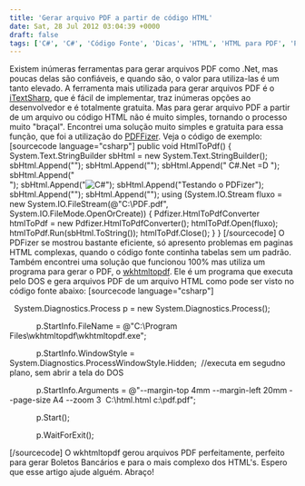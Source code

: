 ```yaml
---
title: 'Gerar arquivo PDF a partir de código HTML'
date: Sat, 28 Jul 2012 03:04:39 +0000
draft: false
tags: ['C#', 'C#', 'Código Fonte', 'Dicas', 'HTML', 'HTML para PDF', 'PDF']
---
```


Existem inúmeras ferramentas para gerar arquivos PDF como .Net, mas poucas delas são confiáveis, e quando são, o valor para utiliza-las é um tanto elevado. A ferramenta mais utilizada para gerar arquivos PDF é o [iTextSharp](http://sourceforge.net/projects/itextsharp/ "iTextSharp"), que é fácil de implementar, traz inúmeras opções ao desenvolvedor e é totalmente gratuita. Mas para gerar arquivo PDF a partir de um arquivo ou código HTML não é muito simples, tornando o processo muito "braçal". Encontrei uma solução muito simples e gratuita para essa função, que foi a utilização do [PDFFizer](http://sourceforge.net/projects/pdfizer/ "PDFFizer"). Veja o código de exemplo: \[sourcecode language="csharp"\] public void HtmlToPdf() { System.Text.StringBuilder sbHtml = new System.Text.StringBuilder(); sbHtml.Append(""); sbHtml.Append(""); sbHtml.Append(" C#.Net =D "); sbHtml.Append("  
"); sbHtml.Append("![C#](http://2.bp.blogspot.com/-qW60lVRk0gI/T3dX_aznzXI/AAAAAAAACD8/TMN8VDG3Xm4/s1600/C_Sharp.png)"); sbHtml.Append("Testando o PDFizer"); sbHtml.Append(""); sbHtml.Append(""); using (System.IO.Stream fluxo = new System.IO.FileStream(@"C:\\PDF.pdf", System.IO.FileMode.OpenOrCreate)) { Pdfizer.HtmlToPdfConverter htmlToPdf = new Pdfizer.HtmlToPdfConverter(); htmlToPdf.Open(fluxo); htmlToPdf.Run(sbHtml.ToString()); htmlToPdf.Close(); } } \[/sourcecode\] O PDFizer se mostrou bastante eficiente, só apresento problemas em paginas HTML complexas, quando o código fonte continha tabelas sem um padrão. Também encontrei uma solução que funcionou 100% mas utiliza um programa para gerar o PDF, o [wkhtmltopdf](http://code.google.com/p/wkhtmltopdf/ "wkhtmltopdf"). Ele é um programa que executa pelo DOS e gera arquivos PDF de um arquivo HTML como pode ser visto no código fonte abaixo: \[sourcecode language="csharp"\]

  System.Diagnostics.Process p = new System.Diagnostics.Process();

            p.StartInfo.FileName = @"C:\\Program Files\\wkhtmltopdf\\wkhtmltopdf.exe";

            p.StartInfo.WindowStyle = System.Diagnostics.ProcessWindowStyle.Hidden;  //executa em segudno plano, sem abrir a tela do DOS

            p.StartInfo.Arguments = @"--margin-top 4mm --margin-left 20mm --page-size A4 --zoom 3  C:\\html.html c:\\pdf.pdf";

            p.Start();

            p.WaitForExit();

\[/sourcecode\] O wkhtmltopdf gerou arquivos PDF perfeitamente, perfeito para gerar Boletos Bancários e para o mais complexo dos HTML's. Espero que esse artigo ajude alguém. Abraço!